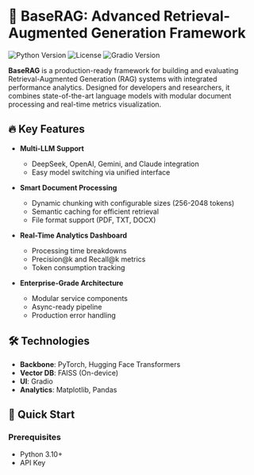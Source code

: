 # 🚀 BaseRAG: Advanced Retrieval-Augmented Generation Framework

![Python Version](https://img.shields.io/badge/python-3.10%2B-blue)
![License](https://img.shields.io/badge/license-MIT-green)
![Gradio Version](https://img.shields.io/badge/gradio-3.0%2B-orange)

**BaseRAG** is a production-ready framework for building and evaluating Retrieval-Augmented Generation (RAG) systems with integrated performance analytics. Designed for developers and researchers, it combines state-of-the-art language models with modular document processing and real-time metrics visualization.



## 🔥 Key Features

- **Multi-LLM Support**
  - DeepSeek, OpenAI, Gemini, and Claude integration
  - Easy model switching via unified interface

- **Smart Document Processing**
  - Dynamic chunking with configurable sizes (256-2048 tokens)
  - Semantic caching for efficient retrieval
  - File format support (PDF, TXT, DOCX)

- **Real-Time Analytics Dashboard**
  - Processing time breakdowns
  - Precision@k and Recall@k metrics
  - Token consumption tracking

- **Enterprise-Grade Architecture**
  - Modular service components
  - Async-ready pipeline
  - Production error handling

## 🛠️ Technologies

- **Backbone**: PyTorch, Hugging Face Transformers
- **Vector DB**: FAISS (On-device)
- **UI**: Gradio
- **Analytics**: Matplotlib, Pandas

## 🚀 Quick Start

### Prerequisites
- Python 3.10+
-  API Key
